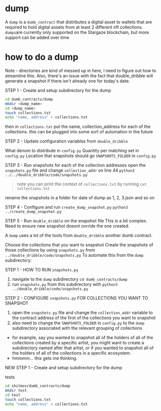 # dump

A `dump` is a `dumb_contract` that distributes a digital asset to wallets that are required to hold digital assets from at least 2 different nft collections. `dumps`are currently only supported on the Stargaze blockchain, but more support can be added over time

# how to do a dump

Note - directories are kind of messed up in here, I need to figure out how to streamline this.
Also, there's an issue with the fact that double_dribble will generate a snapshot if there isn't already one for today's date.

STEP 1 - Create and setup subdirectory for the dump

```bash
cd dumb_contracts/dump
mkdir <dump_name>
cd <dump_name>
touch collections.txt
echo "name, address" > collections.txt
```
then in `collections.txt` put the name, collection_address for each of the collections.
this can be plugged into some sort of automation in the future


STEP 2 - Update configuration variables from `double_dribble`

What denom to distribute in `config.py`
Quantity per matching set in `config.py`
Location that snapshots should go `SNAPSHOTS_FOLDER` in `config.py`


STEP 3 - Run snapshots for each of the collection addresses
open the `snapshots.py` file and change `collection_addr` on line 44
`python3 ../../double_dribble/code/snapshots.py`

> note you can print the context of `collections.txt` by running `cat collections.txt`

rename the snapshots in a folder for date of dump as 1, 2, 3.json and so on

STEP 4 - Configure and run `create_dump_snapshot.py`
`python3 ../create_dump_snapshot.py`

STEP 5 - Run `double_dribble` on the snapshot file
This is a bit complex. Need to ensure new snapshot doesnt ovrride the one created.


A `dump` uses a lot of the tools from `double_dribble` another dumb contract.

Choose the collections that you want to snapshot
Create the snapshots of those collections by using `snapshots.py` from `../double_dribble/code/snapshots.py`
To automate this from the `dump` subdirectory:

STEP 1 - HOW TO RUN `snapshots.py`
1. navigate to the `dump` subdirectory `cd dumb_contracts/dump`
2. run `snapshots.py` from this subdirectory with `python3 ../double_dribble/code/snapshots.py`

STEP 2 - CONFIGURE `snapshots.py` FOR COLLECTIONS YOU WANT TO SNAPSHOT
1. open the `snapshots.py` file and change the `collection_addr` variable to the contract address of the first of the collections you want to snapshot
2. also need to change the `SNAPSHOTS_FOLDER` in `config.py` to the `dump` subdirectory associated with the relevant grouping of collections
- for example, say you wanted to snapshot all of the holders of all of the collections created by a specific artist, you might want to create a subdirectory named after that artist, or if you wanted to snapshot all of the holders of all of the collections in a specific ecosystem.
- hmmmm... this gets me thinking.

NEW STEP 1 - Create and setup subdirectory for the dump

tests

```bash
cd shitmos/dumb_contracts/dump
mkdir test
cd test
touch collections.txt
echo "name, address" > collections.txt
```